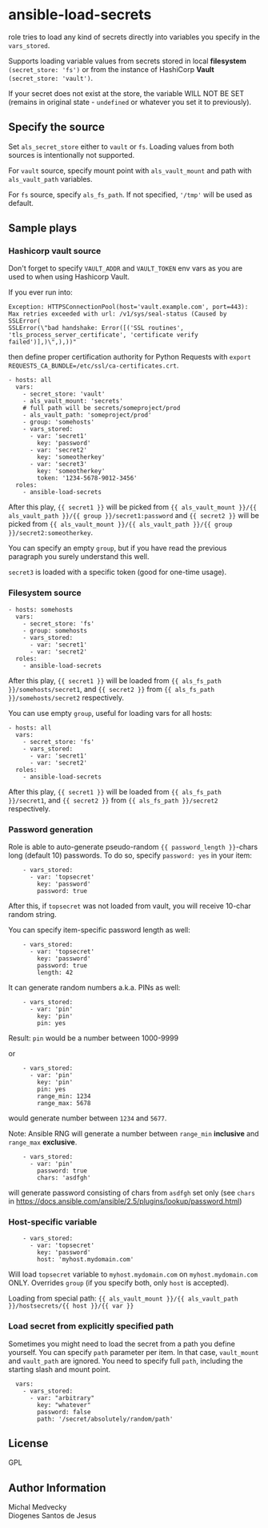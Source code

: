 # ansible-load-secrets

role tries to load any kind of secrets directly into variables you specify in the `vars_stored`.

Supports loading variable values from secrets stored in local __filesystem__ `(secret_store: 'fs')` or from the instance of HashiCorp __Vault__ `(secret_store: 'vault')`.

If your secret does not exist at the store, the variable WILL NOT BE SET (remains in original state - `undefined` or whatever you set it to previously).

## Specify the source

Set `als_secret_store` either to `vault` or `fs`. Loading values from both sources is intentionally not supported.

For `vault` source, specify mount point with `als_vault_mount` and path with `als_vault_path` variables.

For `fs` source, specify `als_fs_path`. If not specified, `'/tmp'` will be used as default.

## Sample plays

### Hashicorp vault source

Don't forget to specify `VAULT_ADDR` and `VAULT_TOKEN` env vars as you are used to when using Hashicorp Vault.

If you ever run into:
```
Exception: HTTPSConnectionPool(host='vault.example.com', port=443): 
Max retries exceeded with url: /v1/sys/seal-status (Caused by SSLError(
SSLError(\"bad handshake: Error([('SSL routines', 'tls_process_server_certificate', 'certificate verify failed')],)\",),))"
```
then define proper certification authority for Python Requests with `export REQUESTS_CA_BUNDLE=/etc/ssl/ca-certificates.crt`.

```
- hosts: all
  vars:
    - secret_store: 'vault'
    - als_vault_mount: 'secrets'
    # full path will be secrets/someproject/prod
    - als_vault_path: 'someproject/prod'
    - group: 'somehosts'
    - vars_stored:
      - var: 'secret1'
        key: 'password'
      - var: 'secret2'
        key: 'someotherkey'
      - var: 'secret3'
        key: 'someotherkey'
        token: '1234-5678-9012-3456'
  roles:
    - ansible-load-secrets
```

After this play, `{{ secret1 }}` will be picked from `{{ als_vault_mount }}/{{ als_vault_path }}/{{ group }}/secret1:password` and `{{ secret2 }}` will be picked from `{{ als_vault_mount }}/{{ als_vault_path }}/{{ group }}/secret2:someotherkey`.

You can specify an empty `group`, but if you have read the previous paragraph you surely understand this well.

`secret3` is loaded with a specific token (good for one-time usage).

### Filesystem source

```
- hosts: somehosts
  vars:
    - secret_store: 'fs'
    - group: somehosts
    - vars_stored:
      - var: 'secret1'
      - var: 'secret2'
  roles:
    - ansible-load-secrets
```

After this play, `{{ secret1 }}` will be loaded from `{{ als_fs_path }}/somehosts/secret1`, and `{{ secret2 }}` from `{{ als_fs_path }}/somehosts/secret2` respectively.

You can use empty `group`, useful for loading vars for all hosts:

```
- hosts: all
  vars:
    - secret_store: 'fs'
    - vars_stored:
      - var: 'secret1'
      - var: 'secret2'
  roles:
    - ansible-load-secrets
```

After this play, `{{ secret1 }}` will be loaded from `{{ als_fs_path }}/secret1`, and `{{ secret2 }}` from `{{ als_fs_path }}/secret2` respectively.

### Password generation

Role is able to auto-generate pseudo-random `{{ password_length }}`-chars long (default 10) passwords. To do so, specify `password: yes` in your item:

```
    - vars_stored:
      - var: 'topsecret'
        key: 'password'
        password: true
```

After this, if `topsecret` was not loaded from vault, you will receive 10-char random string.

You can specify item-specific password length as well:

```
    - vars_stored:
      - var: 'topsecret'
        key: 'password'
        password: true
        length: 42
```

It can generate random numbers a.k.a. PINs as well:

```
    - vars_stored:
      - var: 'pin'
        key: 'pin'
        pin: yes
```

Result: `pin` would be a number between 1000-9999

or

```
    - vars_stored:
      - var: 'pin'
        key: 'pin'
        pin: yes
        range_min: 1234
        range_max: 5678
```

would generate number between `1234` and `5677`.

Note: Ansible RNG will generate a number between `range_min` **inclusive** and `range_max` **exclusive**.

```
    - vars_stored:
      - var: 'pin'
        password: true
        chars: 'asdfgh'
```

will generate password consisting of chars from `asdfgh` set only (see `chars` in https://docs.ansible.com/ansible/2.5/plugins/lookup/password.html)

### Host-specific variable

```
    - vars_stored:
      - var: 'topsecret'
        key: 'password'
        host: 'myhost.mydomain.com'
```

Will load `topsecret` variable to `myhost.mydomain.com` on `myhost.mydomain.com` ONLY. Overrides `group` (if you specify both, only `host` is accepted).

Loading from special path: `{{ als_vault_mount }}/{{ als_vault_path }}/hostsecrets/{{ host }}/{{ var }}`

### Load secret from explicitly specified path

Sometimes you might need to load the secret from a path you define yourself. You can specify `path` parameter per item. In that case, `vault_mount` and `vault_path` are ignored. You need to specify full `path`, including the starting slash and mount point.

```
  vars:
    - vars_stored:
      - var: "arbitrary"
        key: "whatever"
        password: false
        path: '/secret/absolutely/random/path'
```

## License

GPL

## Author Information

Michal Medvecky  
Diogenes Santos de Jesus  